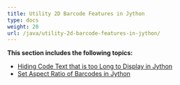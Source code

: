 ```yaml
---
title: Utility 2D Barcode Features in Jython
type: docs
weight: 20
url: /java/utility-2d-barcode-features-in-jython/
---
```


**This section includes the following topics:**

- [Hiding Code Text that is too Long to Display in Jython](/barcode/java/hiding-code-text-that-is-too-long-to-display-in-jython/)
- [Set Aspect Ratio of Barcodes in Jython](/barcode/java/set-aspect-ratio-of-barcodes-in-jython/)
